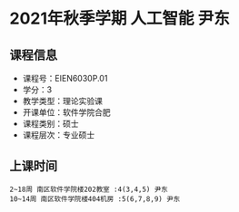 # 2021年秋季学期 人工智能 尹东






## 课程信息

- 课程号：EIEN6030P.01
- 学分：3
- 教学类型：理论实验课
- 开课单位：软件学院合肥
- 课程类别：硕士
- 课程层次：专业硕士

## 上课时间

```
2~18周 南区软件学院楼202教室 :4(3,4,5) 尹东
10~14周 南区软件学院楼404机房 :5(6,7,8,9) 尹东
```

